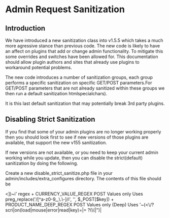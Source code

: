# Admin Request Sanitization

## Introduction 

We have introduced a new sanitization class into v1.5.5 which takes a much more agressive stance than previous code. 
The new code is likely to have an affect on plugins that add or change admin functionality.
To mitigate this some overrides and switches have been allowed for. This documentation should allow plugin authors and 
sites that already use plugins to workaround potential problems.

The new code introduces a number of sanitization groups, each group performs a specific sanitization on specific GET/POST 
parameters.For GET/POST parameters that are not already sanitized within these groups we then run a default sanitization 
htmlspecialchars).

It is this last default sanitization that may potentially break 3rd party plugins.

## Disabling Strict Sanitization

If you find that some of your admin plugins are no longer working properly then you should look first to see if new 
versions of those plugins are available, that support the new v155 sanitization. 

If new versions are not available, or you need to keep your current admin working while you update, then you can disable
the strict(default) sanitization by doing the following.

Create a new disable_strict_sanitize.php file in your admin/includes/extra_configures directory.
The contents of this file should be 

<?php
define('DO_STRICT_SANITIZATION', false);


## For Developers. How to use the sanitization in plugins.

If you are a developer who wants to update their curerent code, or you are developing a new plugin, here are some tips to
keep your plugin compatible with v1.5.5 code.


### Parameter naming

GET/POST parameters will be sanitized based on their name and the sanitization group assingned to them. 
Therefore if you are writing a  plugin and use a parameter name that already exists in Zen Cart that parameter will be 
sanitized accordingto the group it is assigned to in core code. 

For example the 'action' parameter is assigned to the SIMPLE_ALPHANUM_PLUS group, and the sanitization for that group 
will always be applied to it. 

You should therefore be careful in naming the GET/POST parameters that your plugin uses.

### Default Sanitization Groups

Zen Cart defines the following default sanitizerx

+ SIMPLE_ALPHANUM_PLUS


    GET Values only
    
    Uses [^\/ 0-9a-zA-Z_:@.-] regex
      
      
+ CONVERT_INT


    GET and POST values
    
    converts value to Integer
    
    
+ FILE_DIR_REGEX


    POST values only 
    
    uses '~[^0-9a-z\.!@#\$%^&\()`_+\-' . preg_quote(DIRECTORY_SEPARATOR) . '\~]~i'; regex
    
    
+ ALPHANUM_DASH_UNDERSCORE


    GET and POST values
    
    Uses '/[^a-z0-9_-]/i' regex
    
    
+ PRODUCT_NAME_REGEX


    GET and POST values
    
    Uses '~(<\/?scri|on(load|mouse|error|read|key)=|= ?(\(|")|<!)~i' regex
    
    
+ META_TAGS


    POST Values only (Deep)
    
    Uses '~(load=|= ?\(|<![^-])~i' regex
    
    
+ SANITIZE_EMAIL


    GET and POST values
    
    Uses filter_var($_POST[$key], FILTER_SANITIZE_EMAIL)


+ PRODUCT_DESC_REGEX


    POST Values only (Deep)
    
    Uses '~(load=|= ?\(|<![^-])~i' regex
    
    
+ PRODUCT_URL_REGEX


    POST Values only (Deep)
    
    Uses '~([^a-z0-9\'!#$&%@();:/=?_\~\[\]-]|[><])~i' regex
    
    
+ CURRENCY_VALUE_REGEX


    POST Values only
    
    Uses preg_replace('/[^a-z0-9_,\.\-]/i', '', $_POST[$key])


+ PRODUCT_NAME_DEEP_REGEX


    POST Values only (Deep)
    
    Uses '~(<\/?scri|on(load|mouse|error|read|key)=|= ?(\(|")|<!)~i' regex
    

+ STRICT_SANITIZE_VALUES


    Any parameters not previously sanitized will be sanitized witrh this mehhod. Altjough you can pass a list of parameters
    not to sanitize. 

+ STRICT_SANITIZE_KEYS


### Overriding Default Sanitization Group Entries

### Custom Sanitizers 


